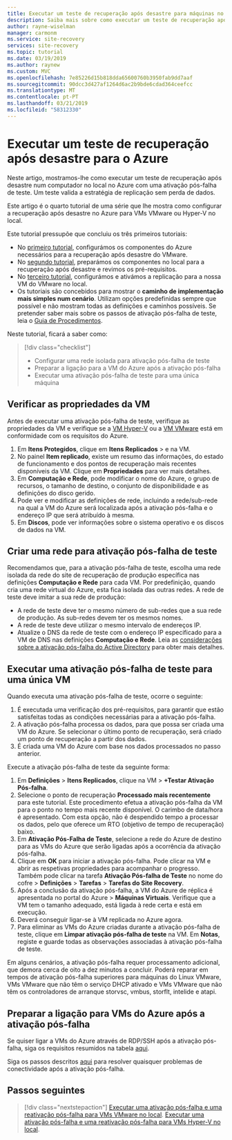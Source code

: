 ```yaml
---
title: Executar um teste de recuperação após desastre para máquinas no local para o Azure com o Azure Site Recovery | Microsoft Docs
description: Saiba mais sobre como executar um teste de recuperação após desastre no local para o Azure com o Azure Site Recovery
author: rayne-wiselman
manager: carmonm
ms.service: site-recovery
services: site-recovery
ms.topic: tutorial
ms.date: 03/19/2019
ms.author: raynew
ms.custom: MVC
ms.openlocfilehash: 7e85226d15b818dda65600760b3950fab9dd7aaf
ms.sourcegitcommit: 90dcc3d427af1264d6ac2b9bde6cdad364ceefcc
ms.translationtype: MT
ms.contentlocale: pt-PT
ms.lasthandoff: 03/21/2019
ms.locfileid: "58312330"
---
```

# <a name="run-a-disaster-recovery-drill-to-azure"></a>Executar um teste de recuperação após desastre para o Azure

Neste artigo, mostramos-lhe como executar um teste de recuperação após desastre num computador no local no Azure com uma ativação pós-falha de teste. Um teste valida a estratégia de replicação sem perda de dados.

Este artigo é o quarto tutorial de uma série que lhe mostra como configurar a recuperação após desastre no Azure para VMs VMware ou Hyper-V no local.

Este tutorial pressupõe que concluiu os três primeiros tutoriais:
- No [primeiro tutorial](tutorial-prepare-azure.md), configurámos os componentes do Azure necessários para a recuperação após desastre do VMware.
- No [segundo tutorial](vmware-azure-tutorial-prepare-on-premises.md), preparámos os componentes no local para a recuperação após desastre e revimos os pré-requisitos.
- No [terceiro tutorial](vmware-azure-tutorial.md), configurámos e ativámos a replicação para a nossa VM do VMware no local.
- Os tutoriais são concebidos para mostrar o **caminho de implementação mais simples num cenário**. Utilizam opções predefinidas sempre que possível e não mostram todas as definições e caminhos possíveis. Se pretender saber mais sobre os passos de ativação pós-falha de teste, leia o [Guia de Procedimentos](site-recovery-test-failover-to-azure.md).

Neste tutorial, ficará a saber como:

> [!div class="checklist"]
> * Configurar uma rede isolada para ativação pós-falha de teste
> * Preparar a ligação para a VM do Azure após a ativação pós-falha
> * Executar uma ativação pós-falha de teste para uma única máquina



## <a name="verify-vm-properties"></a>Verificar as propriedades da VM

Antes de executar uma ativação pós-falha de teste, verifique as propriedades da VM e verifique se a [VM Hyper-V](hyper-v-azure-support-matrix.md#replicated-vms) ou a [VM VMware](vmware-physical-azure-support-matrix.md#replicated-machines) está em conformidade com os requisitos do Azure.

1. Em **Itens Protegidos**, clique em **Itens Replicados** > e na VM.
2. No painel **Item replicado**, existe um resumo das informações, do estado de funcionamento e dos pontos de recuperação mais recentes disponíveis da VM. Clique em **Propriedades** para ver mais detalhes.
3. Em **Computação e Rede**, pode modificar o nome do Azure, o grupo de recursos, o tamanho de destino, o conjunto de disponibilidade e as definições do disco gerido.
4. Pode ver e modificar as definições de rede, incluindo a rede/sub-rede na qual a VM do Azure será localizada após a ativação pós-falha e o endereço IP que será atribuído à mesma.
5. Em **Discos**, pode ver informações sobre o sistema operativo e os discos de dados na VM.

## <a name="create-a-network-for-test-failover"></a>Criar uma rede para ativação pós-falha de teste

Recomendamos que, para a ativação pós-falha de teste, escolha uma rede isolada da rede do site de recuperação de produção específica nas definições **Computação e Rede** para cada VM. Por predefinição, quando cria uma rede virtual do Azure, esta fica isolada das outras redes. A rede de teste deve imitar a sua rede de produção:

- A rede de teste deve ter o mesmo número de sub-redes que a sua rede de produção. As sub-redes devem ter os mesmos nomes.
- A rede de teste deve utilizar o mesmo intervalo de endereços IP.
- Atualize o DNS da rede de teste com o endereço IP especificado para a VM de DNS nas definições **Computação e Rede**. Leia as [considerações sobre a ativação pós-falha do Active Directory](site-recovery-active-directory.md#test-failover-considerations) para obter mais detalhes.

## <a name="run-a-test-failover-for-a-single-vm"></a>Executar uma ativação pós-falha de teste para uma única VM

Quando executa uma ativação pós-falha de teste, ocorre o seguinte:

1. É executada uma verificação dos pré-requisitos, para garantir que estão satisfeitas todas as condições necessárias para a ativação pós-falha.
2. A ativação pós-falha processa os dados, para que possa ser criada uma VM do Azure. Se selecionar o último ponto de recuperação, será criado um ponto de recuperação a partir dos dados.
3. É criada uma VM do Azure com base nos dados processados no passo anterior.

Execute a ativação pós-falha de teste da seguinte forma:

1. Em **Definições** > **Itens Replicados**, clique na VM > **+Testar Ativação Pós-falha**.
2. Selecione o ponto de recuperação **Processado mais recentemente** para este tutorial. Este procedimento efetua a ativação pós-falha da VM para o ponto no tempo mais recente disponível. O carimbo de data/hora é apresentado. Com esta opção, não é despendido tempo a processar os dados, pelo que oferece um RTO (objetivo de tempo de recuperação) baixo.
3. Em **Ativação Pós-Falha de Teste**, selecione a rede do Azure de destino para as VMs do Azure que serão ligadas após a ocorrência da ativação pós-falha.
4. Clique em **OK** para iniciar a ativação pós-falha. Pode clicar na VM e abrir as respetivas propriedades para acompanhar o progresso. Também pode clicar na tarefa **Ativação Pós-falha de Teste** no nome do cofre > **Definições** > **Tarefas** >
   **Tarefas do Site Recovery**.
5. Após a conclusão da ativação pós-falha, a VM do Azure de réplica é apresentada no portal do Azure > **Máquinas Virtuais**. Verifique que a VM tem o tamanho adequado, está ligada à rede certa e está em execução.
6. Deverá conseguir ligar-se à VM replicada no Azure agora.
7. Para eliminar as VMs do Azure criadas durante a ativação pós-falha de teste, clique em **Limpar ativação pós-falha de teste** na VM. Em **Notas**, registe e guarde todas as observações associadas à ativação pós-falha de teste.

Em alguns cenários, a ativação pós-falha requer processamento adicional, que demora cerca de oito a dez minutos a concluir. Poderá reparar em tempos de ativação pós-falha superiores para máquinas do Linux VMware, VMs VMware que não têm o serviço DHCP ativado e VMs VMware que não têm os controladores de arranque storvsc, vmbus, storflt, intelide e atapi.

## <a name="prepare-to-connect-to-azure-vms-after-failover"></a>Preparar a ligação para VMs do Azure após a ativação pós-falha

Se quiser ligar a VMs do Azure através de RDP/SSH após a ativação pós-falha, siga os requisitos resumidos na tabela [aqui](site-recovery-test-failover-to-azure.md#prepare-to-connect-to-azure-vms-after-failover).

Siga os passos descritos [aqui](site-recovery-failover-to-azure-troubleshoot.md) para resolver quaisquer problemas de conectividade após a ativação pós-falha.

## <a name="next-steps"></a>Passos seguintes

> [!div class="nextstepaction"]
> [Executar uma ativação pós-falha e uma reativação pós-falha para VMs VMware no local](vmware-azure-tutorial-failover-failback.md).
> [Executar uma ativação pós-falha e uma reativação pós-falha para VMs Hyper-V no local](hyper-v-azure-failover-failback-tutorial.md).
